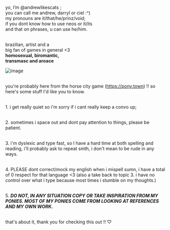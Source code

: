 yo, I’m @andrewlikescats ;
<br/> you can call me andrew, darryl or ciel :^) 
<br/> my pronouns are it/that/he/prinz/void;
<br/> if you dont know how to use neos or it/its
<br/> and that on phrases, u can use he/him.
 
<br/> brazilian, artist and a 
<br/> big fan of games in general <3
<br/> **homosexual, biromantic,** 
<br/> **transmasc and aroace**

![image](https://user-images.githubusercontent.com/99940081/155023579-431925fa-8747-4c13-9514-836b930ce354.png)

<br /> you're probably here from the horse city game (https://pony.town) !! so here's some stuff I'd like you to know.

<br/> 1. i get really quiet so i'm sorry if i cant really keep a convo up;

<br/> 2. sometimes i space out and dont pay attention to things, please be patient.

<br/> 3. i'm dyslexic and type fast, so I have a hard time at both spelling and reading, i'll probably ask to repeat smth, i don't mean to be rude in any ways.

<br/> 4. PLEASE dont correct/mock my english when i mispell sumn, i have a total of 0 respect for that language <3 (also a take back to topic 3. i have no control over what i type because most times i stumble on my thoughts.)

<br/> 5. ***DO NOT, IN ANY SITUATION COPY OR TAKE INSPIRATION FROM MY PONIES. MOST OF MY PONIES COME FROM LOOKING AT REFERENCES AND MY OWN WORK.***


<br/>  that's about it, thank you for checking this out !! ♡


<!---
andrewlikescats/andrewlikescats is a ✨ special ✨ repository because its `README.md` (this file) appears on your GitHub profile.
You can click the Preview link to take a look at your changes.
--->
